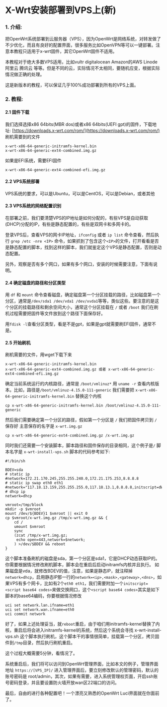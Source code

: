 # X-Wrt安装部署到VPS上(新)

### 1. 介绍:

把OpenWrt系统部署到云服务器（VPS），因为OpenWrt是网络系统，对转发做了不少优化，而且有良好的配置界面，很多服务比如OpenVPN等可以一键部署。注意本教程只适用于x-wrt固件，其它OpenWrt固件不适用。

本教程对于绝大多数VPS适用，比如vultr digitalocean Amazon的AWS Linode 阿里云 腾讯云 等等。但是不同的云，实际情况不太相同，要随机应变，根据实际情况做正确的处理。

这是新版本的教程，可以保证几乎100%成功部署到所有的VPS上面。

### 2. 教程:

#### 2.1 固件下载
我们选择选择x86 64bits(MBR dos)或者x86 64bits(UEFI gpt)的固件，下载地址:
[https://downloads.x-wrt.com/rom/](https://downloads.x-wrt.com/rom/)
刷机需要到的文件
```
x-wrt-x86-64-generic-initramfs-kernel.bin
x-wrt-x86-64-generic-ext4-combined.img.gz
```
如果是EFI系统，需要EFI固件
```
x-wrt-x86-64-generic-ext4-combined-efi.img.gz
```

#### 2.2 VPS系统部署
VPS系统的要求，可以是Ubuntu，可以是CentOS，可以是Debian，或者其他

#### 2.3 VPS系统的网络配置识别
在部署之前，我们要清楚VPS的IP地址是如何分配的，有些VPS是自动获取(DHCP)分配的IP，有些是静态配置的，有些是双网卡和多网卡的。

登录VPS后，查看VPS的网卡IP地址，`ifconfig` 或者 `ip list` 命令查看，然后执行 `grep /etc -nre <IP>` 命令，如果抓到了包含这个`<IP>`的文件，打开看看是否是静态配置的脚本，找到这样的脚本，我们就鉴定这个VPS是静态配置，否则是动态配置。

另外，观察是否有多个网口，如果有多个网口，安装的时候需要注意，下面有说明。

#### 2.4 确定磁盘的路径和分区类型
用 `df` 和 `mount` 命令查看磁盘，确定磁盘第一个分区挂载的路径，比如磁盘第一个分区，通常是`/dev/sda1 /dev/vda1 /dev/xvda1`等等，类似这些。要注意的是这个分区的挂载路径和剩余空间大小，通常这个分区挂载在 `/` 或者 `/boot` 我们在刷机过程需要把固件等文件放到这个路径下面保存好。

用`fdisk -l`查看分区类型，看是不是gpt，如果是gpt就需要刷EFI固件，通常不是。

#### 2.5 开始刷机
刷机需要的文件，用wget下载下来
```
x-wrt-x86-64-generic-initramfs-kernel.bin
x-wrt-x86-64-generic-ext4-combined.img.gz 或者 x-wrt-x86-64-generic-ext4-combined-efi.img.gz
```

确定当前系统运行的内核路径，通常是 `/boot/vmlinuz*` 用 `uname -r` 查看内核版本。比如，路径是`/boot/vmlinuz-4.15.0-111-generic` 我们需要把 `x-wrt-x86-64-generic-initramfs-kernel.bin` 替换这个内核
```
cp x-wrt-x86-64-generic-initramfs-kernel.bin /boot/vmlinuz-4.15.0-111-generic
```

然后我们需要确定第一个分区的路径，假如第一个分区是 `/` 我们把固件拷贝到 `/` 保存好 主意保存的名字是 `x-wrt.img.gz`
```
cp x-wrt-x86-64-generic-ext4-combined.img.gz /x-wrt.img.gz
```
同时我们还需要一个安装脚本，脚本路径和固件保存的目录相同，这个例子是`/` 脚本名字是 `x-wrt-install-vps.sh` 脚本的代码参考如下:
```
#!/bin/sh

BDEV=sda
# static ip
#network=172.21.170.245,255.255.240.0,172.21.175.253,8.8.8.8
# static ip swap eth0 eth1
#network="117.18.13.159,255.255.255.0,117.18.13.1,8.8.8.8,initscript=dWNpIHNldCBuZXR3b3JrLmxhbi5pZm5hbWU9ZXRoMQp1Y2kgc2V0IG5ldHdvcmsud2FuLmlmbmFtZT1ldGgwCnVjaSBjb21taXQgbmV0d29yawo="
# dhcp ip
network=dhcp

vmroot=/tmp/block
mkdir -p $vmroot
mount /dev/${BDEV}1 $vmroot || exit 0
cp $vmroot/x-wrt.img.gz /tmp/x-wrt.img.gz && {
	cd /
	umount $vmroot
	sync
	(zcat /tmp/x-wrt.img.gz;
	 echo open=443,network=$network;
	) >/dev/$BDEV && reboot
}
```
这个脚本准备刷机的磁盘是sda，第一个分区是sda1，它是DHCP动态获取IP的。你需要根据情况修改刷机脚本，脚本会在重启后启动initramfs内核并且执行。
如果磁盘是vda，就修改BDEV的值，注意，如果是静态IP，就注释掉`network=dhcp`，启用静态IP那一行的`network=<ip>,<mask>,<gateway>,<dns>`，如果VPS有多个网卡，比如有2个`eth0 eth1`，我们需要附加一个`initscript=<script base64 codes>`来做交换网口，这个`<script base64 codes>`其实是如下脚本的base64编码，你要根据情况修改
```
uci set network.lan.ifname=eth1
uci set network.wan.ifname=eth0
uci commit network
```

好了，如果上述处理妥当，就`reboot`重启，由于咱们用initramfs-kernel替换了内核，重启后将会进入initramfs-kernel的系统，然后这个系统会寻找 x-wrt-install-vps.sh 这个脚本执行刷机，这个脚本干的事情很简单，挂载第一个分区，拷贝固件到`/tmp`目录，然后执行刷机重启。

这个过程大概需要5分钟，看情况了。


系统重启后，我们将可以访问到OpenWrt管理界面，比如本文的例子，管理界面地址 `https://[VPS_IP]/` 进入管理界面后，要立刻修改默认的管理密码，默认的账号密码是 root/admin，其次，如果有需要，进入系统管理权页面，开启ssh账号密码登录，并且要设置防火墙开放wan区22端口的访问。

最后，自由的进行各种配置吧！一个漂亮又熟悉的OpenWrt Luci界面就在你面前了。

